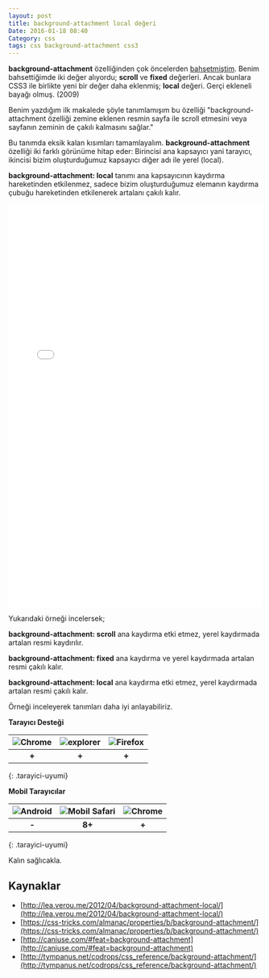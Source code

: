 ```yaml
---
layout: post
title: background-attachment local değeri
Date: 2016-01-18 08:40
Category: css
tags: css background-attachment css3
---
```


**background-attachment** özelliğinden çok öncelerden [bahsetmiştim](/hizli-css-referansi/). Benim bahsettiğimde iki değer alıyordu; **scroll** ve **fixed** değerleri. Ancak bunlara CSS3 ile birlikte yeni bir değer daha eklenmiş; **local** değeri. Gerçi ekleneli bayağı olmuş. (2009)

Benim yazdığım ilk makalede şöyle tanımlamışım bu özelliği "background-attachment özelliği zemine eklenen resmin sayfa ile
scroll etmesini veya sayfanın zeminin de çakılı kalmasını sağlar."

Bu tanımda eksik kalan kısımları tamamlayalım. **background-attachment** özelliği iki farklı görünüme hitap eder:  Birincisi ana kapsayıcı yani tarayıcı, ikincisi bizim oluşturduğumuz kapsayıcı diğer adı ile yerel (local).

**background-attachment: local** tanımı ana kapsayıcının kaydırma hareketinden etkilenmez, sadece bizim oluşturduğumuz elemanın kaydırma çubuğu hareketinden etkilenerek artalanı çakılı kalır.

<iframe height='800' scrolling='no' src='//codepen.io/fatihhayri/embed/OMjdyY/?height=800&theme-id=13521&default-tab=result' frameborder='no' allowtransparency='true' allowfullscreen='true' style='width: 100%;'>
</iframe>

Yukarıdaki örneği incelersek;

**background-attachment: scroll** ana kaydırma etki etmez, yerel kaydırmada artalan resmi kaydırılır.

**background-attachment: fixed** ana kaydırma ve yerel kaydırmada artalan resmi çakılı kalır.

**background-attachment: local** ana kaydırma etki etmez, yerel kaydırmada artalan resmi çakılı kalır.

Örneği inceleyerek tanımları daha iyi anlayabiliriz.

**Tarayıcı Desteği**

|![Chrome][chrome]|![explorer][explorer]|![Firefox][firefox]|
|:-----------------:|:---------------:|:-------------------:|
|**+**|**+**|**+**|
{: .tarayici-uyumi}

**Mobil Tarayıcılar**

|![Android][android] | ![Mobil Safari][msafari] | ![Chrome][chrome] |
|:------------------------:|:----------------------:|:-------------------:|
|**-**|**8+**|**+**|
{: .tarayici-uyumi}

Kalın sağlıcakla.

## Kaynaklar

 - [http://lea.verou.me/2012/04/background-attachment-local/](http://lea.verou.me/2012/04/background-attachment-local/)
 - [https://css-tricks.com/almanac/properties/b/background-attachment/](https://css-tricks.com/almanac/properties/b/background-attachment/)
 - [http://caniuse.com/#feat=background-attachment](http://caniuse.com/#feat=background-attachment)
 - [http://tympanus.net/codrops/css_reference/background-attachment/](http://tympanus.net/codrops/css_reference/background-attachment/)


[firefox]: http://fatihhayrioglu.com//images/ff.png
[chrome]: http://fatihhayrioglu.com//images/ch.png
[explorer]: http://fatihhayrioglu.com//images/ie.png
[msafari]:http://fatihhayrioglu.com//images/sm.png
[android]:http://fatihhayrioglu.com//images/an.png